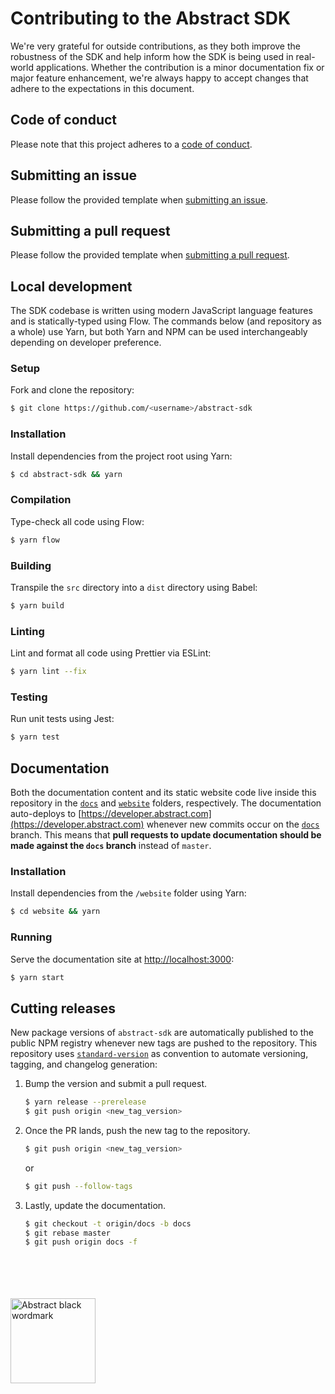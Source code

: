 # Contributing to the Abstract SDK

We're very grateful for outside contributions, as they both improve the robustness of the SDK and help inform how the SDK is being used in real-world applications. Whether the contribution is a minor documentation fix or major feature enhancement, we're always happy to accept changes that adhere to the expectations in this document.

## Code of conduct

Please note that this project adheres to a [code of conduct](https://github.com/goabstract/abstract-sdk/blob/master/CODE_OF_CONDUCT.md).

## Submitting an issue

Please follow the provided template when [submitting an issue](https://github.com/goabstract/abstract-sdk/issues/new).

## Submitting a pull request

Please follow the provided template when [submitting a pull request](https://github.com/goabstract/abstract-sdk/compare).

## Local development

The SDK codebase is written using modern JavaScript language features and is statically-typed using Flow. The commands below (and repository as a whole) use Yarn, but both Yarn and NPM can be used interchangeably depending on developer preference.

### Setup

Fork and clone the repository:

```sh
$ git clone https://github.com/<username>/abstract-sdk
```

### Installation

Install dependencies from the project root using Yarn:

```sh
$ cd abstract-sdk && yarn
```

### Compilation

Type-check all code using Flow:

```sh
$ yarn flow
```

### Building

Transpile the `src` directory into a `dist` directory using Babel:

```sh
$ yarn build
```

### Linting

Lint and format all code using Prettier via ESLint:

```sh
$ yarn lint --fix
```

### Testing

Run unit tests using Jest:

```sh
$ yarn test
```

## Documentation

Both the documentation content and its static website code live inside this repository in the [`docs`](https://github.com/goabstract/abstract-sdk/tree/master/docs) and [`website`](https://github.com/goabstract/abstract-sdk/tree/master/website) folders, respectively. The documentation auto-deploys to [https://developer.abstract.com](https://developer.abstract.com) whenever new commits occur on the [`docs`](https://github.com/goabstract/abstract-sdk/tree/docs) branch. This means that **pull requests to update documentation should be made against the `docs` branch** instead of `master`.

### Installation

Install dependencies from the `/website` folder using Yarn:

```sh
$ cd website && yarn
```

### Running

Serve the documentation site at [http://localhost:3000](http://localhost:3000):

```sh
$ yarn start
```

## Cutting releases

New package versions of `abstract-sdk` are automatically published to the public NPM registry whenever new tags are pushed to the repository. This repository uses [`standard-version`](https://github.com/conventional-changelog/standard-version) as convention to automate versioning, tagging, and changelog generation:

1. Bump the version and submit a pull request.
   ```sh
   $ yarn release --prerelease
   $ git push origin <new_tag_version>
   ```
2. Once the PR lands, push the new tag to the repository.
   ```sh
   $ git push origin <new_tag_version>
   ```
   or
   ```sh
   $ git push --follow-tags
   ```
3. Lastly, update the documentation.
   ```sh
   $ git checkout -t origin/docs -b docs
   $ git rebase master
   $ git push origin docs -f
   ```

<br />
<br />
<br />
<br />
<img
src="https://user-images.githubusercontent.com/12195101/87982812-5902ed00-caa5-11ea-8acc-1291ca41111d.png"
width="136" height="auto" alt="Abstract black wordmark" />
